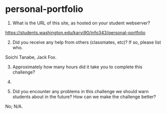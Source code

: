 # personal-portfolio
1. What is the URL of this site, as hosted on your student webserver?

https://students.washington.edu/karvi90/info343/personal-portfolio

2. Did you receive any help from others (classmates, etc)? If so, please list who.

Soichi Tanabe, Jack Fox.

3. Approximately how many hours did it take you to complete this challenge?

18.

4. Did you encounter any problems in this challenge we should warn students about in the future? How can we make the challenge better?

No; N/A.